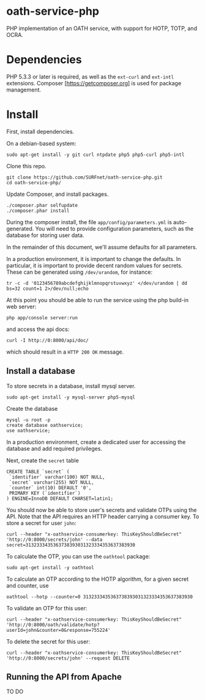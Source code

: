 oath-service-php
================

PHP implementation of an OATH service, with support for HOTP, TOTP, and OCRA.

Dependencies
============

PHP 5.3.3 or later is required, as well as the `ext-curl` and `ext-intl` extensions.
Composer [https://getcomposer.org] is used for package management. 

Install
=======

First, install dependencies.

On a debian-based system:

    sudo apt-get install -y git curl ntpdate php5 php5-curl php5-intl

Clone this repo.

    git clone https://github.com/SURFnet/oath-service-php.git
    cd oath-service-php/

Update Composer, and install packages.

    ./composer.phar selfupdate
    ./composer.phar install

During the composer install, the file `app/config/parameters.yml` is auto-generated. You will need to provide configuration parameters, such as the database for storing user data. 

In the remainder of this document, we'll assume defaults for all parameters.

In a production environment, it is important to change the defaults. In particular, it is important to provide decent random values for secrets. These can be generated using `/dev/urandom`, for instance:

    tr -c -d '0123456789abcdefghijklmnopqrstuvwxyz' </dev/urandom | dd bs=32 count=1 2>/dev/null;echo

At this point you should be able to run the service using the php build-in web server:

    php app/console server:run 

and access the api docs:

    curl -I http://0:8000/api/doc/

which should result in a `HTTP 200 OK` message.

Install a database
------------------

To store secrets in a database, install mysql server.

    sudo apt-get install -y mysql-server php5-mysql

Create the database

    mysql -u root -p
    create database oathservice;
    use oathservice;

In a production environment, create a dedicated user for accessing the database and add required privileges.

Next, create the `secret` table

    CREATE TABLE `secret` (
     `identifier` varchar(100) NOT NULL,
     `secret` varchar(255) NOT NULL,
     `counter` int(10) DEFAULT '0',
     PRIMARY KEY (`identifier`)
    ) ENGINE=InnoDB DEFAULT CHARSET=latin1;

You should now be able to store user's secrets and validate OTPs using the API. Note that the API requires an HTTP header carrying a consumer key. To store a secret for user `john`:

    curl --header "x-oathservice-consumerkey: ThisKeyShouldBeSecret" 'http://0:8000/secrets/john' --data secret=3132333435363738393031323334353637383930

To calculate the OTP, you can use the `oathtool` package:

	sudo apt-get install -y oathtool

To calculate an OTP according to the HOTP algorithm, for a given secret and counter, use

	oathtool --hotp --counter=0 3132333435363738393031323334353637383930

To validate an OTP for this user:

    curl --header "x-oathservice-consumerkey: ThisKeyShouldBeSecret" 'http://0:8000/oath/validate/hotp?userId=john&counter=0&response=755224'

To delete the secret for this user:

    curl --header "x-oathservice-consumerkey: ThisKeyShouldBeSecret" 'http://0:8000/secrets/john' --request DELETE

Running the API from Apache
----------------------------

TO DO
